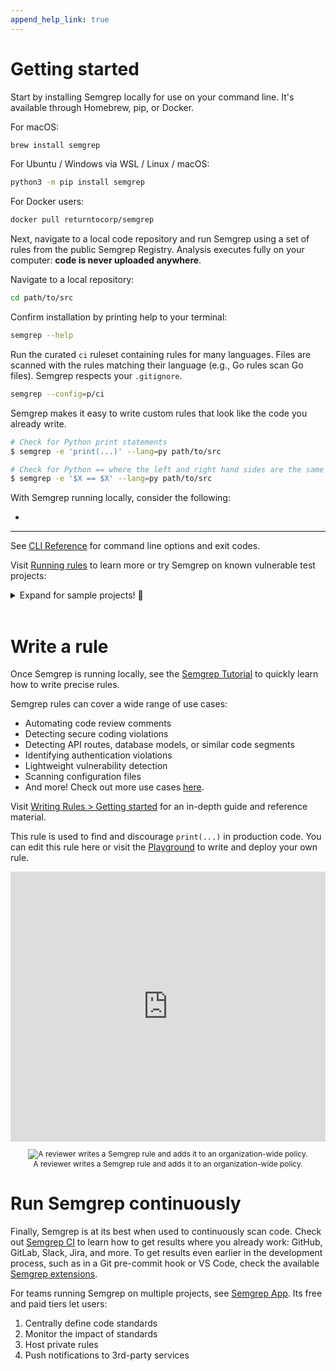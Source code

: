 ```yaml
---
append_help_link: true
---
```


# Getting started

Start by installing Semgrep locally for use on your command line. It's available through Homebrew, pip, or Docker.

For macOS: 

```sh
brew install semgrep
```

For Ubuntu / Windows via WSL / Linux / macOS:

```sh
python3 -m pip install semgrep
```

For Docker users:

```sh
docker pull returntocorp/semgrep
```

Next, navigate to a local code repository and run Semgrep using a set of rules from the public Semgrep Registry. Analysis executes fully on your computer: **code is never uploaded anywhere**.

Navigate to a local repository:

```sh
cd path/to/src
```

Confirm installation by printing help to your terminal:

```sh
semgrep --help
```

Run the curated `ci` ruleset containing rules for many languages. Files are scanned with the rules matching their language (e.g., Go rules scan Go files). Semgrep respects your `.gitignore`.

```sh
semgrep --config=p/ci
```

Semgrep makes it easy to write custom rules that look like the code you already write.

```sh
# Check for Python print statements
$ semgrep -e 'print(...)' --lang=py path/to/src

# Check for Python == where the left and right hand sides are the same (often a bug)
$ semgrep -e '$X == $X' --lang=py path/to/src
```

With Semgrep running locally, consider the following:

* 

---

See [CLI Reference](cli-usage.md) for command line options and exit codes.

Visit [Running rules](running-rules.md) to learn more or try Semgrep on known vulnerable test projects:

<details><summary>Expand for sample projects! 🎉</summary>
<p>

These community projects are designed to test code scanners and teach security concepts. Try cloning and scanning them with Semgrep.

```sh
# juice-shop, a vulnerable Node.js + Express app
$ git clone https://github.com/bkimminich/juice-shop
$ semgrep --config p/security-audit juice-shop

# railsgoat, a vulnerable Ruby on Rails app
$ git clone https://github.com/OWASP/railsgoat
$ semgrep --config p/security-audit railsgoat

# govwa, a vulnerable Go app
$ git clone https://github.com/0c34/govwa
$ semgrep --config p/security-audit govwa

# vulnerable Python + Flask app
$ git clone https://github.com/we45/Vulnerable-Flask-App
$ semgrep --config p/security-audit Vulnerable-Flask-App

# WebGoat, a vulnerable Java + Spring app
$ git clone https://github.com/WebGoat/WebGoat
$ semgrep --config p/security-audit WebGoat
```

</p>
</details>
</br>

# Write a rule

Once Semgrep is running locally, see the [Semgrep Tutorial](https://semgrep.dev/learn) to quickly learn how to write precise rules.

Semgrep rules can cover a wide range of use cases:

- Automating code review comments
- Detecting secure coding violations
- Detecting API routes, database models, or similar code segments
- Identifying authentication violations
- Lightweight vulnerability detection
- Scanning configuration files
- And more! Check out more use cases [here](writing-rules/rule-ideas.md).


Visit [Writing Rules > Getting started](writing-rules/overview.md) for an in-depth guide and reference material.

This rule is used to find and discourage `print(...)` in production code. You can edit this rule here or visit the [Playground](https://semgrep.dev/editor) to write and deploy your own rule.

<iframe title="Semgrep example with Python Flask routes" src="https://semgrep.dev/embed/editor?snippet=ievans:print-to-logger" width="100%" height="432px" frameborder="0"></iframe>

<p align="center" style="font-size: 12px">
    <img src="../img/semgrep-ci.gif" alt="A reviewer writes a Semgrep rule and adds it to an organization-wide policy."/></br>
    A reviewer writes a Semgrep rule and adds it to an organization-wide policy.
</p>

# Run Semgrep continuously

Finally, Semgrep is at its best when used to continuously scan code.
Check out [Semgrep CI](semgrep-ci.md) to learn how to get results where you already work:
GitHub, GitLab, Slack, Jira, and more.
To get results even earlier in the development process,
such as in a Git pre-commit hook or VS Code,
check the available [Semgrep extensions](extensions.md).

For teams running Semgrep on multiple projects, see [Semgrep App](https://semgrep.dev/manage). Its free and paid tiers let users:

1. Centrally define code standards
2. Monitor the impact of standards
3. Host private rules
4. Push notifications to 3rd-party services
